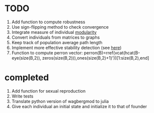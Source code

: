 # TODO
1. Add function to compute robustness
1. Use sign-flipping method to check convergence
1. Integrate measure of individual [modularity][1]
1. Convert individuals from matrices to graphs
1. Keep track of population average path length
1. Implement more effective stability detection (see [here](http://dx.plos.org/10.1371/journal.pone.0034285))
1. Function to compute perron vector: perron(B)=rref(vcat(hcat(B-eye(size(B,2)), zeros(size(B,2))),ones(size(B,2)+1)'))[1:size(B,2),end]

# completed
1. Add function for sexual reproduction
1. Write tests
1. Translate python version of wagbergmod to julia
1. Give each individual an initial state and initialize it to that of founder


[1]: http://igraph.sourceforge.net/doc/python/igraph.GraphBase-class.html#modularity
